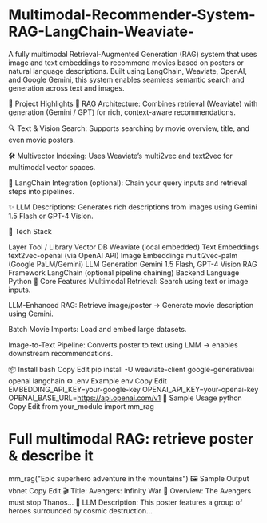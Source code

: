 # Multimodal-Recommender-System-RAG-LangChain-Weaviate-


A fully multimodal Retrieval-Augmented Generation (RAG) system that uses image and text embeddings to recommend movies based on posters or natural language descriptions. Built using LangChain, Weaviate, OpenAI, and Google Gemini, this system enables seamless semantic search and generation across text and images.

🚀 Project Highlights
🧠 RAG Architecture: Combines retrieval (Weaviate) with generation (Gemini / GPT) for rich, context-aware recommendations.

🔍 Text & Vision Search: Supports searching by movie overview, title, and even movie posters.

🛠️ Multivector Indexing: Uses Weaviate’s multi2vec and text2vec for multimodal vector spaces.

🔗 LangChain Integration (optional): Chain your query inputs and retrieval steps into pipelines.

✨ LLM Descriptions: Generates rich descriptions from images using Gemini 1.5 Flash or GPT-4 Vision.

🧰 Tech Stack

Layer	Tool / Library
Vector DB	Weaviate (local embedded)
Text Embeddings	text2vec-openai (via OpenAI API)
Image Embeddings	multi2vec-palm (Google PaLM/Gemini)
LLM Generation	Gemini 1.5 Flash, GPT-4 Vision
RAG Framework	LangChain (optional pipeline chaining)
Backend Language	Python
🧪 Core Features
Multimodal Retrieval: Search using text or image inputs.

LLM-Enhanced RAG: Retrieve image/poster → Generate movie description using Gemini.

Batch Movie Imports: Load and embed large datasets.

Image-to-Text Pipeline: Converts poster to text using LMM → enables downstream recommendations.

📦 Install
bash
Copy
Edit
pip install -U weaviate-client google-generativeai openai langchain
⚙️ .env Example
env
Copy
Edit
EMBEDDING_API_KEY=your-google-key
OPENAI_API_KEY=your-openai-key
OPENAI_BASE_URL=https://api.openai.com/v1
🧪 Sample Usage
python
Copy
Edit
from your_module import mm_rag

# Full multimodal RAG: retrieve poster & describe it
mm_rag("Epic superhero adventure in the mountains")
🖼 Sample Output
vbnet
Copy
Edit
🎬 Title: Avengers: Infinity War
📝 Overview: The Avengers must stop Thanos...
🧠 LLM Description: This poster features a group of heroes surrounded by cosmic destruction...

